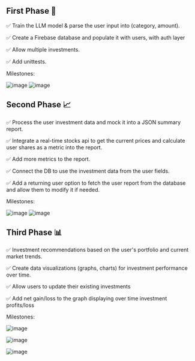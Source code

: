 ## First Phase 🤖

✅ Train the LLM model & parse the user input into (category, amount). 

✅ Create a Firebase database and populate it with users, with auth layer

✅ Allow multiple investments.

✅ Add unittests.

Milestones:

![image](https://github.com/hussaino03/track-investments/assets/67332652/80744a01-5197-4cb8-b449-65e4eae50a62)
![image](https://github.com/hussaino03/track-investments/assets/67332652/5a1549da-ee7b-45ef-a5d3-3707fe9c3767)


## Second Phase 📈

✅ Process the user investment data and mock it into a JSON summary report.

✅ Integrate a real-time stocks api to get the current prices and calculate user shares as a metric into the report.

✅ Add more metrics to the report.

✅ Connect the DB to use the investment data from the user fields.

✅ Add a returning user option to fetch the user report from the database and allow them to modify it if needed.

Milestones:

![image](https://github.com/hussaino03/track-investments/assets/67332652/3eb2a5a3-a354-4f52-9614-d16f744fca4b)
![image](https://github.com/hussaino03/track-investments/assets/67332652/ec0753ba-87ff-48e7-8e59-8d8faad66cf6)



## Third Phase 📊

✅ Investment recommendations based on the user's portfolio and current market trends.

✅ Create data visualizations (graphs, charts) for investment performance over time.

✅ Allow users to update their existing investments

✅ Add net gain/loss to the graph displaying over time investment profits/loss

Milestones:

![image](https://github.com/hussaino03/track-investments/assets/67332652/f4a4f1b3-3e17-4018-937e-bb2cdefce47d)

![image](https://github.com/hussaino03/track-investments/assets/67332652/0b79addd-3846-49dc-80d2-cb30102460d6)

![image](https://github.com/hussaino03/track-investments/assets/67332652/fe8104fc-c8e9-429f-a51f-0baf0c00a718)


